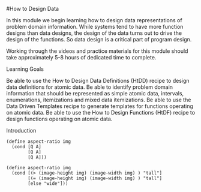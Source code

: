 #How to Design Data

In this module we begin learning how to design data representations of problem domain information. While systems tend to have more function designs than data designs, the design of the data turns out to drive the design of the functions. So data design is a critical part of program design.

Working through the videos and practice materials for this module should take approximately 5-8 hours of dedicated time to complete.

Learning Goals

Be able to use the How to Design Data Definitions (HtDD) recipe to design data definitions for atomic data.
Be able to identify problem domain information that should be represented as simple atomic data, intervals, enumerations, itemizations and mixed data itemizations.
Be able to use the Data Driven Templates recipe to generate templates for functions operating on atomic data.
Be able to use the How to Design Functions (HtDF) recipe to design functions operating on atomic data.

Introduction
```
(define aspect-ratio img
  (cond [Q A]
		[Q A]
		[Q A]))
		
(define aspect-ratio img
  (cond [(> (image-height img) (image-width img) ) "tall"]
        [(= (image-height img) (image-width img) ) "tall"]
        [else "wide"]))
```